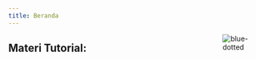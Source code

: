 ```yaml
---
title: Beranda
---
```


<img src="https://openclipart.org/download/330178/1619383582blue-dotted-pattern-curved.svg" style="max-width:15%;min-width:40px;float:right;" alt="blue-dotted" />

## Materi Tutorial:


